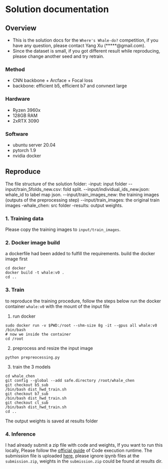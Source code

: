 # Solution documentation
## Overview
* This is the solution docs for the `Where's Whale-do?` competition, if you have any question, please
contact Yang Xu (*****@gmail.com).
* Since the dataset is small, if you got different result while reproducing, please change another
seed and try retrain.

### Method
* CNN backbone + Arcface + Focal loss
* backbone: efficient b5, efficient b7 and convnext large

### Hardware
* Ryzen 3960x
* 128GB RAM
* 2xRTX 3090

### Software
* ubuntu server 20.04
* pytorch 1.9
* nvidia docker

## Reproduce
The file structure of the solution folder:
-input: input folder
--input/train_5folds_new.csv: fold split.
--input/individual_ids_new.json: whale_id to label map json.
--input/train_images_new: the training images (outputs of the preprocessing step)
--input/train_images: the original train images
-whale_chen: src folder
-results: output weights.

### 1. Training data
Please copy the training images to `input/train_images`.

### 2. Docker image build
a dockerfile had been added to fulfill the requirements. build the docker image first
```shell
cd docker
docker build -t whale:v0 .
cd ..
```

### 3. Train
to reproduce the training procedure, follow the steps below
run the docker container `whale:v0` with the mount of the input file
1. run docker
```shell
sudo docker run -v $PWD:/root --shm-size 8g -it --gpus all whale:v0 /bin/bash
# now we inside the container
cd /root
```
2. preprocess and resize the input image
```shell script
python prepreocessing.py
```
3. train the 3 models
```shell script
cd whale_chen
git config --global --add safe.directory /root/whale_chen
git checkout b5_sub
/bin/bash dist_hwd_train.sh
git checkout b7_sub
/bin/bash dist_hwd_train.sh
git checkout cl_sub
/bin/bash dist_hwd_train.sh
cd ..
```
The output weights is saved at results folder

### 4. Inference
I had already submit a zip file with code and weights, If you want to run this locally, Please follow the 
[official guide](https://github.com/drivendataorg/boem-belugas-runtime) of Code execution runtime. The submission file
is uploaded [here](https://drive.google.com/file/d/1JbEFWKBBGFgFHLVoq_lnzh03n9tsrlM-/view?usp=sharing), please ignore ipynb files at the `submission.zip`, weights in the `submission.zip` could be found at results dir. 


